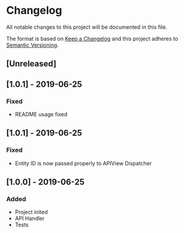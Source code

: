 # Changelog

All notable changes to this project will be documented in this file.

The format is based on [Keep a Changelog](http://keepachangelog.com/en/1.0.0/)
and this project adheres to [Semantic Versioning](http://semver.org/spec/v2.0.0.html).

## [Unreleased]

## [1.0.1] - 2019-06-25
### Fixed
- README usage fixed

## [1.0.1] - 2019-06-25
### Fixed
- Entity ID is now passed properly to APIView Dispatcher

## [1.0.0] - 2019-06-25
### Added
- Project inited
- API Handler
- Tests
